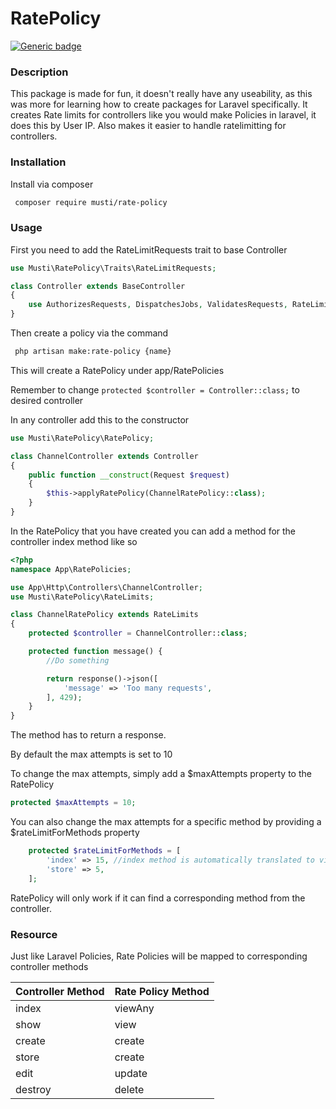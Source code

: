 # RatePolicy
[![Generic badge](https://img.shields.io/badge/PHP-7.4%2B-green.svg)](#)

### Description
This package is made for fun, it doesn't really have any useability, as this was more for learning how to create packages for Laravel specifically.
It creates Rate limits for controllers like you would make Policies in laravel, it does this by User IP.
Also makes it easier to handle ratelimitting for controllers.

### Installation
Install via composer 

```bash
 composer require musti/rate-policy
 ```

### Usage


First you need to add the RateLimitRequests trait to base Controller
```php
use Musti\RatePolicy\Traits\RateLimitRequests;

class Controller extends BaseController
{
    use AuthorizesRequests, DispatchesJobs, ValidatesRequests, RateLimitRequests;
}

```

Then create a policy via the command 
```bash
 php artisan make:rate-policy {name}
```
This will create a RatePolicy under app/RatePolicies

Remember to change `protected $controller = Controller::class;` to desired controller

In any controller add this to the constructor

```php
use Musti\RatePolicy\RatePolicy;

class ChannelController extends Controller
{
    public function __construct(Request $request)
    {
        $this->applyRatePolicy(ChannelRatePolicy::class);
    }
}
```

In the RatePolicy that you have created you can add a method for the controller index method like so

```php
<?php
namespace App\RatePolicies;

use App\Http\Controllers\ChannelController;
use Musti\RatePolicy\RateLimits;

class ChannelRatePolicy extends RateLimits
{
    protected $controller = ChannelController::class;

    protected function message() {
        //Do something

        return response()->json([
            'message' => 'Too many requests',
        ], 429);
    }
}

```
The method has to return a response.

By default the max attempts is set to 10

To change the max attempts, simply add a $maxAttempts property to the RatePolicy

```php
protected $maxAttempts = 10;
```

You can also change the max attempts for a specific method by providing a $rateLimitForMethods property

```php
    protected $rateLimitForMethods = [
        'index' => 15, //index method is automatically translated to viewAny
        'store' => 5,
    ];
```

RatePolicy will only work if it can find a corresponding method from the controller.


### Resource
Just like Laravel Policies, Rate Policies will be mapped to corresponding controller methods

| Controller Method  | Rate Policy Method  |
| ------------ | ------------ |
|  index |  viewAny |
| show  |  view |
| create  |  create |
|  store | create  |
|  edit |  update |
|  destroy |  delete |
